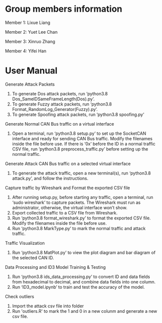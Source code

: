 # Group members information

Member 1: Lixue Liang

Member 2: Yuet Lee Chan 

Member 3: Xinruo Zhang

Member 4: Yifei Han




# User Manual 

Generate Attack Packets 

1. To generate Dos attack packets, run ‘python3.8 Dos_SameIDSameFrameLength(Dos).py’. 
2. To generate Fuzzy attack packets, run ‘python3.8 Format_RandomLog_Generator(Fuzzy).py’. 
3. To generate Spoofing attack packets, run ‘python3.8 spoofing.py’ 

Generate Normal CAN Bus traffic on a virtual interface

1. Open a terminal, run ‘python3.8 setup.py’ to set up the SocketCAN interface and ready for sending CAN Bus traffic. Modify the filenames inside the file before use. If there is ‘0x’ before the ID in a normal traffic CSV file, run ‘python3.8 preprocess_traffic.py’ before setting up the normal traffic. 

Generate Attack CAN Bus traffic on a selected virtual interface

1. To generate the attack traffic, open a new terminal(s), run ‘python3.8 attack.py’, and follow the instructions. 

Capture traffic by Wireshark and Format the exported CSV file

1. After running setup.py, before starting any traffic, open a terminal, run ‘sudo wireshark’ to capture packets. The Wireshark must run as administrator, otherwise, the virtual interface won’t show. 
2. Export collected traffic to a CSV file from Wireshark. 
3. Run ‘python3.8 format_wireshark.py’ to format the exported CSV file. Modify the filenames inside the file before use. 
4. Run ‘python3.8 MarkType.py’ to mark the normal traffic and attack traffic. 

Traffic Visualization

1. Run ‘python3.8 MatPlot.py’ to view the plot diagram and bar diagram of the selected CAN ID. 

Data Processing and ID3 Model Training & Testing

1. Run ‘python3.8 ids_data_processing.py’ to convert ID and data fields from hexadecimal to decimal, and combine data fields into one column. 
2. Run ‘ID3_model.ipynb’ to train and test the accuracy of the model. 

Check outliers

1. Import the attack csv file into folder
2. Run 'outliers.R' to mark the 1 and 0 in a new colunm and generate a new csv file.

